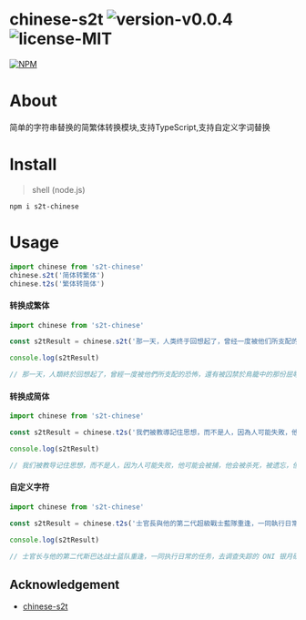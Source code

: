 # chinese-s2t   ![version-v0.0.4](https://img.shields.io/badge/version-v0.0.4-yellow.svg)![license-MIT](https://img.shields.io/badge/license-MIT-green.svg)

[![NPM](https://nodei.co/npm/s2t-chinese.png)](https://npmjs.org/package/s2t-chinese)



# About

简单的字符串替换的简繁体转换模块,支持TypeScript,支持自定义字词替换

# Install

> shell (node.js)

```shell
npm i s2t-chinese
```
# Usage

```js
import chinese from 's2t-chinese'
chinese.s2t('简体转繁体')
chinese.t2s('繁体转简体')
```


#### 转换成繁体


```js
import chinese from 's2t-chinese'

const s2tResult = chinese.s2t('那一天，人类终于回想起了，曾经一度被他们所支配的恐怖，还有被囚禁于鸟笼中的那份屈辱。')

console.log(s2tResult)

// 那一天，人類終於回想起了，曾經一度被他們所支配的恐怖，還有被囚禁於鳥籠中的那份屈辱。
```

#### 转换成简体

```js
import chinese from 's2t-chinese'

const s2tResult = chinese.t2s('我們被教導記住思想，而不是人，因為人可能失敗，他可能會被捕，他會被殺死，被遺忘，但400年後，思想仍可改變世界，我親眼目睹了，思想的威力，我見過人們以它為名殺戮，或是為了它獻出生命，但你不能親吻思想，也不能觸摸它，或擁抱它，思想不會流血，不會感到痛苦，它們沒有愛！')

console.log(s2tResult)

// 我们被教导记住思想，而不是人，因为人可能失败，他可能会被捕，他会被杀死，被遗忘，但400年后，思想仍可改变世界，我亲眼目睹了，思想的威力，我见过人们以它为名杀戮，或是为了它献出生命，但你不能亲吻思想，也不能触摸它，或拥抱它，思想不会流血，不会感到痛苦，它们没有爱！

```

#### 自定义字符

```js
import chinese from 's2t-chinese'

const s2tResult = chinese.t2s('士官長與他的第二代超級戰士藍隊重逢，一同執行日常的任務，去調查失蹤的 ONI 銀月研究站', [{ src: '超級戰士', des: '斯巴达' }, { src: '秋風之敦', des: '秋之柱' }])

console.log(s2tResult)

// 士官长与他的第二代斯巴达战士蓝队重逢，一同执行日常的任务，去调查失踪的 ONI 银月研究站

```

## Acknowledgement
- [chinese-s2t](https://github.com/foru17/chinese-s2t)
